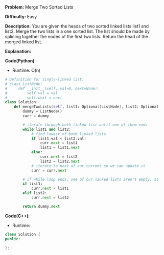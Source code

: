 **Problem:** Merge Two Sorted Lists

**Difficulty:** Easy

**Description:** You are given the heads of two sorted linked lists list1 and list2. Merge the two lists in a one sorted list. The list should be made by splicing together the nodes of the first two lists. Return the head of the merged linked list.

**Explanation:**
<text here>


**Code(Python)**:

* Runtime: O(n)
```Python
# Definition for singly-linked list.
# class ListNode:
#     def __init__(self, val=0, next=None):
#         self.val = val
#         self.next = next
class Solution:
    def mergeTwoLists(self, list1: Optional[ListNode], list2: Optional[ListNode]) -> Optional[ListNode]:
        dummy = ListNode()
        curr = dummy

        # iterate through both linked list until one of them ends
        while list1 and list2:
            # find lowest of both linked lists
            if list1.val < list2.val:
                curr.next = list1
                list1 = list1.next
            else:
                curr.next = list2
                list2 = list2.next
            # iterate to next of our current so we can update it
            curr = curr.next

        # if while loop ends, one of our linked lists aren't empty, so we must add to our curr linked list
        if list1:
            curr.next = list1
        elif list2:
            curr.next = list2

        return dummy.next

```

**Code(C++)**:
* Runtime: 
```C++
class Solution {
public:

};
```
